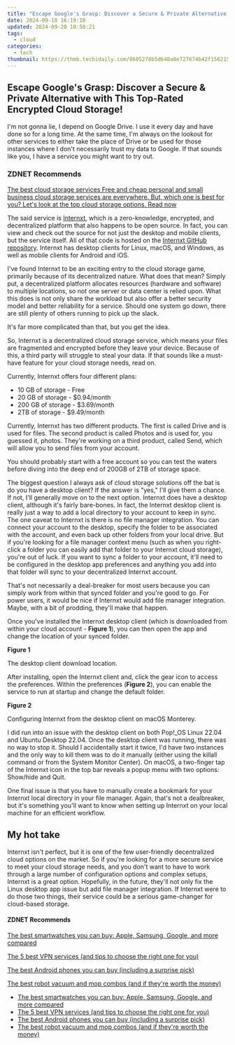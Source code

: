 ```yaml
---
title: "Escape Google's Grasp: Discover a Secure & Private Alternative with This Top-Rated Encrypted Cloud Storage!"
date: 2024-09-18 16:19:18
updated: 2024-09-20 10:50:21
tags:
  - cloud
categories:
  - tech
thumbnail: https://thmb.techidaily.com/8605278b5d648a8e727674b42f156215fdccc4c56056b931eaef077a91501e84.jpg
---
```


## Escape Google's Grasp: Discover a Secure & Private Alternative with This Top-Rated Encrypted Cloud Storage!

I'm not gonna lie, I depend on Google Drive. I use it every day and have done so for a long time. At the same time, I'm always on the lookout for other services to either take the place of Drive or be used for those instances where I don't necessarily trust my data to Google. If that sounds like you, I have a service you might want to try out.

### **ZDNET** Recommends

[The best cloud storage services Free and cheap personal and small business cloud storage services are everywhere. But, which one is best for you? Let's look at the top cloud storage options.  Read now](https://www.zdnet.com/article/best-cloud-storage/)

The said service is [Internxt](https://internxt.com/), which is a zero-knowledge, encrypted, and decentralized platform that also happens to be open source. In fact, you can view and check out the source for not just the desktop and mobile clients, but the service itself. All of that code is hosted on the [Internxt GitHub repository](https://github.com/internxt). Internxt has desktop clients for Linux, macOS, and Windows, as well as mobile clients for Android and iOS. 

I've found Internxt to be an exciting entry to the cloud storage game, primarily because of its decentralized nature. What does that mean? Simply put, a decentralized platform allocates resources (hardware and software) to multiple locations, so not one server or data center is relied upon. What this does is not only share the workload but also offer a better security model and better reliability for a service. Should one system go down, there are still plenty of others running to pick up the slack.

It's far more complicated than that, but you get the idea. 

So, Internxt is a decentralized cloud storage service, which means your files are fragmented and encrypted before they leave your device. Because of this, a third party will struggle to steal your data. If that sounds like a must-have feature for your cloud storage needs, read on.

Currently, Internxt offers four different plans:

* 10 GB of storage - Free
* 20 GB of storage - $0.94/month
* 200 GB of storage - $3.69/month
* 2TB of storage - $9.49/month

Currently, Internxt has two different products. The first is called Drive and is used for files. The second product is called Photos and is used for, you guessed it, photos. They're working on a third product, called Send, which will allow you to send files from your account.

You should probably start with a free account so you can test the waters before diving into the deep end of 200GB of 2TB of storage space.

The biggest question I always ask of cloud storage solutions off the bat is do you have a desktop client? If the answer is "yes," I'll give them a chance. If not, I'll generally move on to the next option. Internxt does have a desktop client, although it's fairly bare-bones. In fact, the Internxt desktop client is really just a way to add a local directory to your account to keep in sync. The one caveat to Internxt is there is no file manager integration. You can connect your account to the desktop, specify the folder to be associated with the account, and even back up other folders from your local drive. But if you're looking for a file manager context menu (such as when you right-click a folder you can easily add that folder to your Internxt cloud storage), you're out of luck. If you want to sync a folder to your account, it'll need to be configured in the desktop app preferences and anything you add into that folder will sync to your decentralized Internxt account.

That's not necessarily a deal-breaker for most users because you can simply work from within that synced folder and you're good to go. For power users, it would be nice if Internxt would add file manager integration. Maybe, with a bit of prodding, they'll make that happen.

Once you've installed the Internxt desktop client (which is downloaded from within your cloud account - **Figure 1**), you can then open the app and change the location of your synced folder.

**Figure 1**

The desktop client download location.

After installing, open the Internxt client and, click the gear icon to access the preferences. Within the preferences (**Figure 2**), you can enable the service to run at startup and change the default folder.

**Figure 2**

Configuring Internxt from the desktop client on macOS Monterey.

I did run into an issue with the desktop client on both Pop!\_OS Linux 22.04 and Ubuntu Desktop 22.04\. Once the desktop client was running, there was no way to stop it. Should I accidentally start it twice, I'd have two instances and the only way to kill them was to do it manually (either using the killall command or from the System Monitor Center). On macOS, a two-finger tap of the Internxt icon in the top bar reveals a popup menu with two options: Show/hide and Quit. 

One final issue is that you have to manually create a bookmark for your Internxt local directory in your file manager. Again, that's not a dealbreaker, but it's something you'll want to know when setting up Internxt on your local machine for an efficient workflow.

## My hot take

Internxt isn't perfect, but it is one of the few user-friendly decentralized cloud options on the market. So if you're looking for a more secure service to meet your cloud storage needs, and you don't want to have to work through a large number of configuration options and complex setups, Internxt is a great option. Hopefully, in the future, they'll not only fix the Linux desktop app issue but add file manager integration. If Internxt were to do those two things, their service could be a serious game-changer for cloud-based storage.

#### **ZDNET** Recommends

[The best smartwatches you can buy: Apple, Samsung, Google, and more compared](https://www.zdnet.com/article/best-smartwatch/ "The best smartwatches you can buy: Apple, Samsung, Google, and more compared")

[The 5 best VPN services (and tips to choose the right one for you)](https://www.zdnet.com/article/best-vpn/ "The 5 best VPN services (and tips to choose the right one for you)")

[The best Android phones you can buy (including a surprise pick)](https://www.zdnet.com/article/best-android-phone/ "The best Android phones you can buy (including a surprise pick)")

[The best robot vacuum and mop combos (and if they're worth the money)](https://www.zdnet.com/article/best-robot-vacuum-mop/ "The best robot vacuum and mop combos (and if they're worth the money)")

* [The best smartwatches you can buy: Apple, Samsung, Google, and more compared](https://www.zdnet.com/article/best-smartwatch/ "The best smartwatches you can buy: Apple, Samsung, Google, and more compared")
* [The 5 best VPN services (and tips to choose the right one for you)](https://www.zdnet.com/article/best-vpn/ "The 5 best VPN services (and tips to choose the right one for you)")
* [The best Android phones you can buy (including a surprise pick)](https://www.zdnet.com/article/best-android-phone/ "The best Android phones you can buy (including a surprise pick)")
* [The best robot vacuum and mop combos (and if they're worth the money)](https://www.zdnet.com/article/best-robot-vacuum-mop/ "The best robot vacuum and mop combos (and if they're worth the money)")

<ins class="adsbygoogle"
     style="display:block"
     data-ad-format="autorelaxed"
     data-ad-client="ca-pub-7571918770474297"
     data-ad-slot="1223367746"></ins>



<ins class="adsbygoogle"
     style="display:block"
     data-ad-client="ca-pub-7571918770474297"
     data-ad-slot="8358498916"
     data-ad-format="auto"
     data-full-width-responsive="true"></ins>
